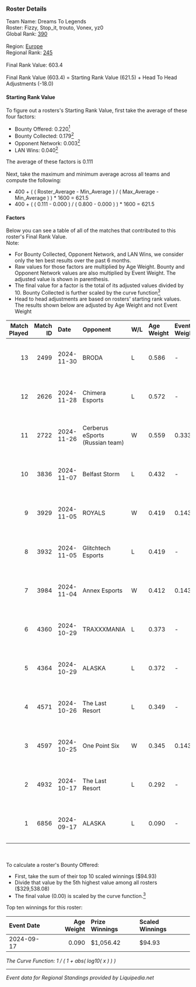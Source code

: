 ### Roster Details<br />
Team Name: Dreams To Legends<br />
Roster: Fizzy, Stop_it, trouto, Vonex, yz0<br />
Global Rank: [390](../standings_global.md)<br />
<br />
Region: [Europe]( ../standings_europe.md)<br />
Regional Rank: [245]( ../standings_europe.md)<br />
<br />
Final Rank Value:  603.4<br />
<br />
Final Rank Value (603.4) = Starting Rank Value (621.5) + Head To Head Adjustments (-18.0)<br />

#### Starting Rank Value<br />
To figure out a rosters's Starting Rank Value, first take the average of these four factors:<br />
- Bounty Offered: 0.220[<sup>1</sup>](#table2)
- Bounty Collected: 0.179[<sup>2</sup>](#table1)
- Opponent Network: 0.003[<sup>2</sup>](#table1)
- LAN Wins: 0.040[<sup>2</sup>](#table1)

The average of these factors is 0.111<br />
<br />
Next, take the maximum and minimum average across all teams and compute the following:<br />
- 400 + ( ( Roster_Average - Min_Average ) / ( Max_Average - Min_Average ) ) * 1600 = 621.5
- 400 + ( ( 0.111 - 0.000 ) / ( 0.800 - 0.000 ) ) * 1600 = 621.5


#### Factors<br />
Below you can see a table of all of the matches that contributed to this roster's Final Rank Value.<br />
Note:<br />

- For Bounty Collected, Opponent Network, and LAN Wins, we consider only the ten best results over the past 6 months.
- Raw values for those factors are multiplied by Age Weight. Bounty and Opponent Network values are also multiplied by Event Weight. The adjusted value is shown in parenthesis.
- The final value for a factor is the total of its adjusted values divided by 10. Bounty Collected is further scaled by the curve function[<sup>3</sup>](#curveFunction)
- Head to head adjustments are based on rosters' starting rank values. The results shown below are adjusted by Age Weight and not Event Weight
<span id="table1"></span><br />


| Match Played | Match ID | Date       | Opponent                        | W/L | Age Weight | Event Weight | Bounty Collected | Opponent Network | LAN Wins  | H2H Adj. | Roster                             |
| -: | -: | :- | :- | :- | :- | :- | :- | :- | :- | -: | :- |
|           13 |     2499 | 2024-11-30 | BRODA                           | L   | 0.586      | -            | -                | -                | -         |   -12.18 | Fizzy, Stop_it, trouto, Vonex, yz0 |
|           12 |     2626 | 2024-11-28 | Chimera Esports                 | L   | 0.572      | -            | -                | -                | -         |    -3.58 | Fizzy, Stop_it, trouto, Vonex, yz0 |
|           11 |     2722 | 2024-11-26 | Cerberus eSports (Russian team) | W   | 0.559      | 0.333        | 0.000 (0.000)    | 0.080 (0.015)    | 0 (0.000) |     8.04 | Fizzy, Stop_it, trouto, Vonex, yz0 |
|           10 |     3836 | 2024-11-07 | Belfast Storm                   | L   | 0.432      | -            | -                | -                | -         |    -4.81 | LVN, Stop_it, trouto, Vonex, yz0   |
|            9 |     3929 | 2024-11-05 | ROYALS                          | W   | 0.419      | 0.143        | 0.004 (0.000)    | 0.200 (0.012)    | 0 (0.000) |     8.16 | LVN, Stop_it, trouto, Vonex, yz0   |
|            8 |     3932 | 2024-11-05 | Glitchtech Esports              | L   | 0.419      | -            | -                | -                | -         |    -8.07 | LVN, Stop_it, trouto, Vonex, yz0   |
|            7 |     3984 | 2024-11-04 | Annex Esports                   | W   | 0.412      | 0.143        | 0.000 (0.000)    | 0.058 (0.003)    | 0 (0.000) |     6.55 | LVN, Stop_it, trouto, Vonex, yz0   |
|            6 |     4360 | 2024-10-29 | TRAXXXMANIA                     | L   | 0.373      | -            | -                | -                | -         |    -4.85 | LVN, Stop_it, trouto, Vonex, yz0   |
|            5 |     4364 | 2024-10-29 | ALASKA                          | L   | 0.372      | -            | -                | -                | -         |    -0.76 | LVN, Stop_it, trouto, Vonex, yz0   |
|            4 |     4571 | 2024-10-26 | The Last Resort                 | L   | 0.349      | -            | -                | -                | -         |    -5.54 | LVN, Stop_it, trouto, Vonex, yz0   |
|            3 |     4597 | 2024-10-25 | One Point Six                   | W   | 0.345      | 0.143        | 0.000 (0.000)    | 0.000 (0.000)    | 1 (0.345) |     2.46 | LVN, Stop_it, trouto, Vonex, yz0   |
|            2 |     4932 | 2024-10-17 | The Last Resort                 | L   | 0.292      | -            | -                | -                | -         |    -3.33 | LVN, Stop_it, trouto, Vonex, yz0   |
|            1 |     6856 | 2024-09-17 | ALASKA                          | L   | 0.090      | -            | -                | -                | -         |    -0.13 | Neo, Stop_it, trouto, Vonex, yz0   |

<br />
<span id="table2"></span><br />
To calculate a roster's Bounty Offered:<br />

- First, take the sum of their top 10 scaled winnings ($94.93)
- Divide that value by the 5th highest value among all rosters ($329,538.08)
- The final value (0.00) is scaled by the curve function.[<sup>3</sup>](#curveFunction)

Top ten winnings for this roster:<br />

| Event Date | Age Weight | Prize Winnings | Scaled Winnings |
| :- | -: | :- | :- |
| 2024-09-17 |      0.090 | $1,056.42      | $94.93          |


<span id="curveFunction"></span>_The Curve Function: 1 / ( 1 + abs( log10( x ) ) )_<br />

---
_Event data for Regional Standings provided by Liquipedia.net_<br />
